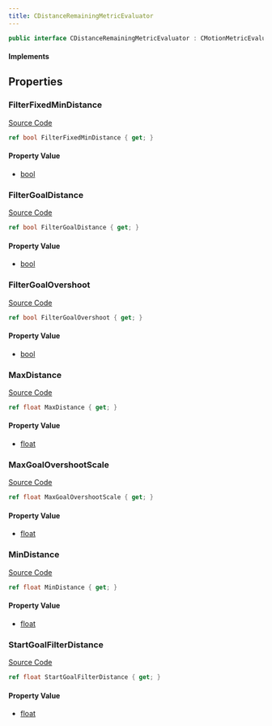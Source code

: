 ```yaml
---
title: CDistanceRemainingMetricEvaluator
---
```


```csharp
public interface CDistanceRemainingMetricEvaluator : CMotionMetricEvaluator, ISchemaClass<CMotionMetricEvaluator>, ISchemaClass<CDistanceRemainingMetricEvaluator>, ISchemaField, ISchemaClass, INativeHandle
```

#### Implements

## Properties

### FilterFixedMinDistance

[Source Code](https://github.com/swiftly-solution/swiftlys2/blob/main/managed/src/SwiftlyS2.Generated/Schemas/Interfaces/CDistanceRemainingMetricEvaluator.cs#L25)

```csharp
ref bool FilterFixedMinDistance { get; }
```

#### Property Value

- [bool](https://learn.microsoft.com/dotnet/api/system.boolean)

### FilterGoalDistance

[Source Code](https://github.com/swiftly-solution/swiftlys2/blob/main/managed/src/SwiftlyS2.Generated/Schemas/Interfaces/CDistanceRemainingMetricEvaluator.cs#L27)

```csharp
ref bool FilterGoalDistance { get; }
```

#### Property Value

- [bool](https://learn.microsoft.com/dotnet/api/system.boolean)

### FilterGoalOvershoot

[Source Code](https://github.com/swiftly-solution/swiftlys2/blob/main/managed/src/SwiftlyS2.Generated/Schemas/Interfaces/CDistanceRemainingMetricEvaluator.cs#L29)

```csharp
ref bool FilterGoalOvershoot { get; }
```

#### Property Value

- [bool](https://learn.microsoft.com/dotnet/api/system.boolean)

### MaxDistance

[Source Code](https://github.com/swiftly-solution/swiftlys2/blob/main/managed/src/SwiftlyS2.Generated/Schemas/Interfaces/CDistanceRemainingMetricEvaluator.cs#L17)

```csharp
ref float MaxDistance { get; }
```

#### Property Value

- [float](https://learn.microsoft.com/dotnet/api/system.single)

### MaxGoalOvershootScale

[Source Code](https://github.com/swiftly-solution/swiftlys2/blob/main/managed/src/SwiftlyS2.Generated/Schemas/Interfaces/CDistanceRemainingMetricEvaluator.cs#L23)

```csharp
ref float MaxGoalOvershootScale { get; }
```

#### Property Value

- [float](https://learn.microsoft.com/dotnet/api/system.single)

### MinDistance

[Source Code](https://github.com/swiftly-solution/swiftlys2/blob/main/managed/src/SwiftlyS2.Generated/Schemas/Interfaces/CDistanceRemainingMetricEvaluator.cs#L19)

```csharp
ref float MinDistance { get; }
```

#### Property Value

- [float](https://learn.microsoft.com/dotnet/api/system.single)

### StartGoalFilterDistance

[Source Code](https://github.com/swiftly-solution/swiftlys2/blob/main/managed/src/SwiftlyS2.Generated/Schemas/Interfaces/CDistanceRemainingMetricEvaluator.cs#L21)

```csharp
ref float StartGoalFilterDistance { get; }
```

#### Property Value

- [float](https://learn.microsoft.com/dotnet/api/system.single)

